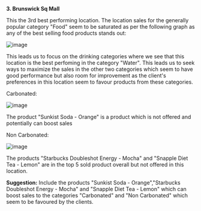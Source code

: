 **3. Brunswick Sq Mall**

This the 3rd best performing location. The location sales for the generally popular category "Food" seem to be saturated as per the following graph as any of the best selling food products stands out:

![image](https://user-images.githubusercontent.com/69303154/205497751-00be2e2c-3279-4e00-a522-6d7d94139641.png)

This leads us to focus on the drinking categories where we see that this location is the best perfoming in the category "Water". This leads us to seek ways to maximize the sales in the other two categories which seem to have good performance but also room for improvement as the client's preferences in this location seem to favour products from these categories.

Carbonated: 

![image](https://user-images.githubusercontent.com/69303154/205498870-47b6e0c1-1ad3-432d-a70e-11155d18ef19.png)

The product "Sunkist Soda - Orange" is a product which is not offered and potentially can boost sales

Non Carbonated:

![image](https://user-images.githubusercontent.com/69303154/205498939-3c6aab20-e55d-476c-ae2d-3b89ef3bba57.png)

The products "Starbucks Doubleshot Energy - Mocha" and "Snapple Diet Tea - Lemon" are in the top 5 sold product overall but not offered in this location.

**Suggestion:** Include the products "Sunkist Soda - Orange","Starbucks Doubleshot Energy - Mocha" and "Snapple Diet Tea - Lemon" which can boost sales to the categories "Carbonated" and "Non Carbonated" which seem to be favoured by the clients. 
